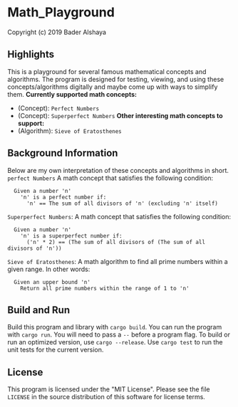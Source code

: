 # Math_Playground
Copyright (c) 2019 Bader Alshaya

## Highlights
This is a playground for several famous mathematical concepts and algorithms. The program is designed for testing, viewing, and using these concepts/algorithms digitally and maybe come up with ways to simplify them.
**Currently supported math concepts:**
- (Concept): `Perfect Numbers`
- (Concept): `Superperfect Numbers`
**Other interesting math concepts to support:**
- (Algorithm): `Sieve of Eratosthenes`

## Background Information
Below are my own interpretation of these concepts and algorithms in short.
`perfect Numbers`
A math concept that satisfies the following condition:
```
  Given a number 'n'
    'n' is a perfect number if:
      'n' == The sum of all divisors of 'n' (excluding 'n' itself)
```
`Superperfect Numbers`:
A math concept that satisfies the following condition:
```
  Given a number 'n'
    'n' is a superperfect number if:
      ('n' * 2) == (The sum of all divisors of (The sum of all divisors of 'n'))
```
`Sieve of Eratosthenes`:
A math algorithm to find all prime numbers within a given range. In other words:
```
  Given an upper bound 'n'
    Return all prime numbers within the range of 1 to 'n'
```

## Build and Run
Build this program and library with `cargo build`. You can
run the program with `cargo run`.
You will need to pass a
`--` before a program flag.
To build or run an optimized version, use `cargo --release`.
Use `cargo test` to run the unit tests for the current version.

## License
This program is licensed under the "MIT License". Please
see the file `LICENSE` in the source distribution of this
software for license terms.
